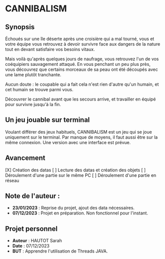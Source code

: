 # CANNIBALISM


## Synopsis
Échoués sur une île déserte après une croisière qui a mal tourné, vous et votre équipe vous retrouvez à devoir survivre face aux dangers de la nature tout en devant satisfaire vos besoins vitaux.

Mais voilà qu'après quelques jours de naufrage, vous retrouvez l'un de vos coéquipiers sauvagement attaqué. En vous penchant un peu plus près, vous découvrez que certains morceaux de sa peau ont été découpés avec une lame plutôt tranchante. 

Aucun doute : le coupable qui a fait cela n'est rien d'autre qu'un humain, et cet humain se trouve parmi vous.

Découvrer le cannibal avant que les secours arrive, et travailler en équipé pour survivre jusqu'à la fin.


## Un jeu jouable sur terminal
Voulant différer des jeux habituels, CANNIBALISM est un jeu qui se joue uniquement sur le terminal. Par manque de moyens, il faut aussi être sur la même connexion.
Une version avec une interface est prévue.


## Avancement
[X] Création des datas
[ ] Lecture des datas et création des objets
[ ] Déroulement d'une partie sur le même PC
[ ] Déroulement d'une partie en réseau


## Note de l'auteur :
- **23/01/2023** : Reprise du projet, ajout des data nécessaires.
- **07/12/2023** : Projet en préparation. Non fonctionnel pour l'instant.


## Projet personnel
- **Auteur** : HAUTOT Sarah
- **Date**   : 07/12/2023
- **BUT**    : Apprendre l'utilisation de Threads JAVA.